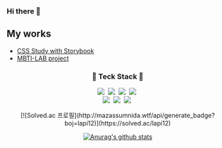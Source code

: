 ### Hi there 👋

## My works
* [CSS Study with Storybook](https://github.com/SuhyeonP/CSS-Std-Storybook)
* [MBTI-LAB project](https://github.com/sendOwlOrganization/SendOwl-Web)
<!--
**LeeSuHa98/LeeSuHa98** is a ✨ _special_ ✨ repository because its `README.md` (this file) appears on your GitHub profile.

Here are some ideas to get you started:

- 🔭 I’m currently working on ...
- 🌱 I’m currently learning ...
- 👯 I’m looking to collaborate on ...
- 🤔 I’m looking for help with ...
- 💬 Ask me about ...
- 📫 How to reach me: ...
- 😄 Pronouns: ...
- ⚡ Fun fact: ...
-->

<h3 align="center"> 🔧 Teck Stack 🔧 </h3>
<p align="center">
  <img src="https://img.shields.io/badge/HTML-E34F26?style=flat-square&logo=E34F26&logoColor=white"/></a>&nbsp 
  <img src="https://img.shields.io/badge/CSS-1572B6?style=flat-square&logo=1572B6&logoColor=white"/></a>&nbsp
  <img src="https://img.shields.io/badge/JavaScript-F7DF1E?style=flat-square&logo=Python&logoColor=white"/></a>&nbsp 
  <img src="https://img.shields.io/badge/React-61DAFB?style=flat-square&logo=javascript&logoColor=white"/></a>&nbsp 
  <br>
  <img src="https://img.shields.io/badge/TypeScript-3178C6?style=flat-square&logo=MySql&logoColor=white"/></a>&nbsp 
  <img src="https://img.shields.io/badge/NextJS-000000?style=flat-square&logo=Django&logoColor=white"/></a>&nbsp 
  <img src="https://img.shields.io/badge/Git.js-F05032?style=flat-square&logo=Node.js&logoColor=white"/></a>&nbsp 
</p>
  
<div align="center">
  [![Solved.ac
  프로필](http://mazassumnida.wtf/api/generate_badge?boj=lapi12)](https://solved.ac/lapi12)

  [![Anurag's github stats](https://github-readme-stats.vercel.app/api?username=LeeSuHa98&show_icons=true&bg_color=30,e8cbc0,636fa4&title_color=fff&text_color=fff&icon_color=636fa4)](https://github.com/anuraghazra/github-readme-stats)
</div>
